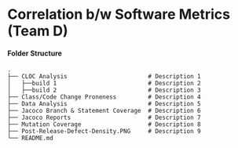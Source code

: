 # Correlation b/w Software Metrics (Team D)
#### Folder Structure
```
.
├── CLOC Analysis						# Description 1
│	├──build 1							# Description 2
│	├──build 2							# Description 3
├── Class/Code Change Proneness			# Description 4
├── Data Analysis						# Description 5
├── Jacoco Branch & Statement Coverage	# Description 6
├── Jacoco Reports						# Description 7
├── Mutation Coverage					# Description 8
├── Post-Release-Defect-Density.PNG		# Description 9
└── README.md
```
